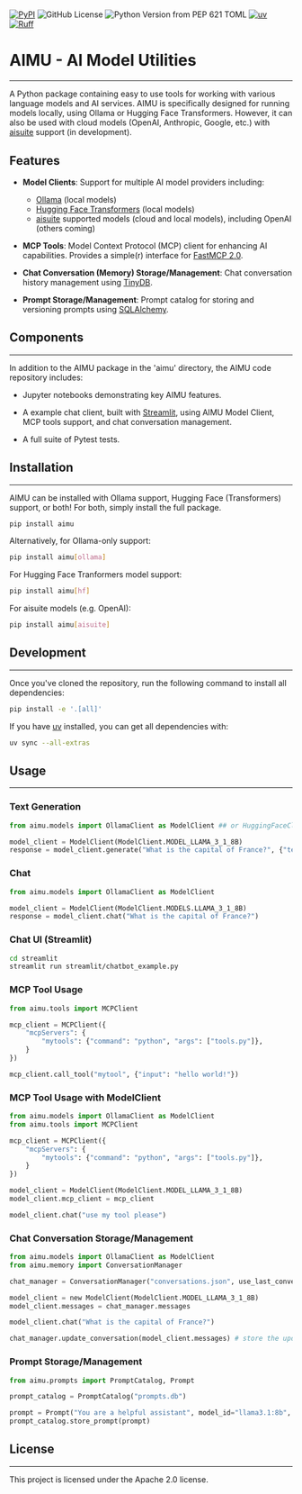 # 

[![PyPI](https://img.shields.io/pypi/v/aimu)](https://pypi.org/project/aimu/) ![GitHub License](https://img.shields.io/github/license/saxman/genscai) ![Python Version from PEP 621 TOML](https://img.shields.io/python/required-version-toml?tomlFilePath=https%3A%2F%2Fraw.githubusercontent.com%2Fsaxman%2Faimu%2Frefs%2Fheads%2Fmain%2Fpyproject.toml) [![uv](https://img.shields.io/endpoint?url=https://raw.githubusercontent.com/astral-sh/uv/main/assets/badge/v0.json)](https://github.com/astral-sh/uv) [![Ruff](https://img.shields.io/endpoint?url=https://raw.githubusercontent.com/astral-sh/ruff/main/assets/badge/v2.json)](https://github.com/astral-sh/ruff)

# AIMU - AI Model Utilities

------------------------------------------------------------------------

A Python package containing easy to use tools for working with various language models and AI services. AIMU is specifically designed for running models locally, using Ollama or Hugging Face Transformers. However, it can also be used with cloud models (OpenAI, Anthropic, Google, etc.) with [aisuite](https://github.com/andrewyng/aisuite) support (in development).

## Features

-   **Model Clients**: Support for multiple AI model providers including:

    -   [Ollama](https://ollama.com/) (local models)
    -   [Hugging Face Transformers](https://huggingface.co/docs/transformers) (local models)
    -   [aisuite](https://github.com/andrewyng/aisuite) supported models (cloud and local models), including OpenAI (others coming)

-   **MCP Tools**: Model Context Protocol (MCP) client for enhancing AI capabilities. Provides a simple(r) interface for [FastMCP 2.0](https://gofastmcp.com).

-   **Chat Conversation (Memory) Storage/Management**: Chat conversation history management using [TinyDB](https://tinydb.readthedocs.io).

-   **Prompt Storage/Management**: Prompt catalog for storing and versioning prompts using [SQLAlchemy](https://www.sqlalchemy.org/).

## Components

------------------------------------------------------------------------

In addition to the AIMU package in the 'aimu' directory, the AIMU code repository includes:

-   Jupyter notebooks demonstrating key AIMU features.

-   A example chat client, built with [Streamlit](https://streamlit.io/), using AIMU Model Client, MCP tools support, and chat conversation management.

-   A full suite of Pytest tests.

## Installation

------------------------------------------------------------------------

AIMU can be installed with Ollama support, Hugging Face (Transformers) support, or both! For both, simply install the full package.

``` bash
pip install aimu
```

Alternatively, for Ollama-only support:

``` bash
pip install aimu[ollama]
```

For Hugging Face Tranformers model support:

``` bash
pip install aimu[hf]
```

For aisuite models (e.g. OpenAI):

``` bash
pip install aimu[aisuite]
```

## Development

------------------------------------------------------------------------

Once you've cloned the repository, run the following command to install all dependencies:

``` bash
pip install -e '.[all]'
```

If you have [uv](https://docs.astral.sh/uv/) installed, you can get all dependencies with:

``` bash
uv sync --all-extras
```

## Usage

------------------------------------------------------------------------

### Text Generation

``` python
from aimu.models import OllamaClient as ModelClient ## or HuggingFaceClient, or AisuiteClient

model_client = ModelClient(ModelClient.MODEL_LLAMA_3_1_8B)
response = model_client.generate("What is the capital of France?", {"temperature": 0.7})
```

### Chat

``` python
from aimu.models import OllamaClient as ModelClient

model_client = ModelClient(ModelClient.MODELS.LLAMA_3_1_8B)
response = model_client.chat("What is the capital of France?")
```

### Chat UI (Streamlit)

``` bash
cd streamlit
streamlit run streamlit/chatbot_example.py
```

### MCP Tool Usage

``` python
from aimu.tools import MCPClient

mcp_client = MCPClient({
    "mcpServers": {
        "mytools": {"command": "python", "args": ["tools.py"]},
    }
})

mcp_client.call_tool("mytool", {"input": "hello world!"})
```

### MCP Tool Usage with ModelClient

``` python
from aimu.models import OllamaClient as ModelClient
from aimu.tools import MCPClient

mcp_client = MCPClient({
    "mcpServers": {
        "mytools": {"command": "python", "args": ["tools.py"]},
    }
})

model_client = ModelClient(ModelClient.MODEL_LLAMA_3_1_8B)
model_client.mcp_client = mcp_client

model_client.chat("use my tool please")
```

### Chat Conversation Storage/Management

``` python
from aimu.models import OllamaClient as ModelClient
from aimu.memory import ConversationManager

chat_manager = ConversationManager("conversations.json", use_last_conversation=True) # loads the last saved convesation

model_client = new ModelClient(ModelClient.MODEL_LLAMA_3_1_8B)
model_client.messages = chat_manager.messages

model_client.chat("What is the capital of France?")

chat_manager.update_conversation(model_client.messages) # store the updated conversation
```

### Prompt Storage/Management

``` python
from aimu.prompts import PromptCatalog, Prompt

prompt_catalog = PromptCatalog("prompts.db")

prompt = Prompt("You are a helpful assistant", model_id="llama3.1:8b", version=1)
prompt_catalog.store_prompt(prompt)
```

## License

------------------------------------------------------------------------

This project is licensed under the Apache 2.0 license.
